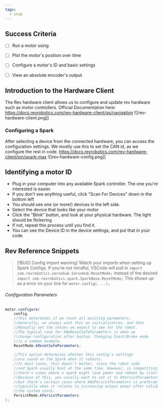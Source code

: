 ```yaml
---
tags:
  - stub
---
```


## Success Criteria
- [ ] Run a motor using
- [ ] Plot the motor's position over time
- [ ] Configure a motor's ID and basic settings
- [ ] View an absolute encoder's output



## Introduction to the Hardware Client
The Rev hardware client allows us to configure and update rev hardware such as motor controllers.
Official Documentation here:
https://docs.revrobotics.com/rev-hardware-client/gs/navigation
![[rev-hardware-client.png]]


### Configuring a Spark
After selecting a device from the connected hardware, you can access the configuration settings. We mostly use this to set the CAN id, as we configure the rest in code.
https://docs.revrobotics.com/rev-hardware-client/ion/spark-max
![[rev-hardware-config.png]]


## Identifying a motor ID
- Plug in your computer into any available Spark controller. The one you're interested is easier.
- If you don't see anything useful, click "Scan For Devices" down in the bottom left
- You should see one (or more!) devices in the left side.
- Select the device that looks like your motor
- Click the "Blink" button, and look at your physical hardware. The light should be flickering
- If not, repeat this process until you find it.
- You can see the Device ID in the device settings, and put that in your code. 



## Rev Reference Snippets


> [!BUG] Config import warning!
> Watch your imports when setting up Spark Configs. If you're not mindful, VSCode will pull in 
> `import com.revrobotics.servohub.ServoHub.ResetMode;`
> instead of the desired 
> `import com.revrobotics.spark.SparkBase.ResetMode;`
> This shows up as a error on your line for 
>  `motor.config(....);`




###### Configuration Parameters
```java
motor.configure(
	config, 
	//This determines if we reset all existing parameters. 
	//Generally, we always want this on initialization, and then 
	//Manually set the values we expect to see for the robot.
	//The typical case for kNoResetSafeParameters is when we
	//change configuration after bootup. Changing Coast/Brake mode
	//is a common example.
	ResetMode.kResetSafeParameters, 
	
	//This option determines whether this config's settings
	//are saved on the Spark when it reboots.
	//In most cases, this doesn't matter, since the robot code
	//and Spark usually boot at the same time. However, in competition,
	//there's cases where a spark might lose power and reboot by itself!
	//Because of this, you usually want to set it to kPersistParameters,
	//but there's certain cases where kNoPersistParameters is preferable,
	//typically when it relates to increasing output power after validating
	//the system state.
	PersistMode.kPersistParameters
);
```



